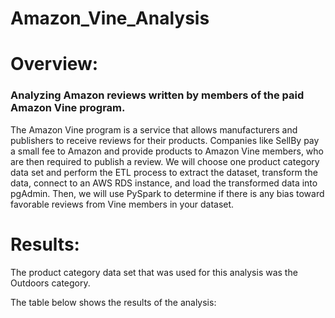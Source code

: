 # Amazon_Vine_Analysis
# Overview:
### Analyzing Amazon reviews written by members of the paid Amazon Vine program.
The Amazon Vine program is a service that allows manufacturers and publishers to receive reviews for their products. Companies like SellBy pay a small fee to Amazon and provide products to Amazon Vine members, who are then required to publish a review. We will choose one product category data set and perform the ETL process to extract the dataset, transform the data, connect to an AWS RDS instance, and load the transformed data into pgAdmin. Then, we will use PySpark to determine if there is any bias toward favorable reviews from Vine members in your dataset.

# Results:
The product category data set that was used for this analysis was the Outdoors category.

The table below shows the results of the analysis:
